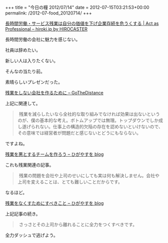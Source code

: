 +++
title = "今日の糧 2012/07/14"
date = 2012-07-15T03:21:53+00:00
permalink: /2012-07-food_20120714/
+++
<section> 

<div>
  <a href="http://hiroki.jp/2012/07/05/4613/">長時間労働・サービス残業は自分の価値を下げ企業存続を危うくする | Act as Professional &#8211; hiroki.jp by HIROCASTER</a>
</div>

長時間労働の会社に魅力を感じない。
  
社員は辞めたい。
  
新しい人は入りたくない。
  
そんなの当たり前。
  
素晴らしいプレゼンだった。</section> <section> 

<div>
  <a href="http://d.hatena.ne.jp/gothedistance/20120709/1341793923">残業をしない会社を作るために &#8211; GoTheDistance</a>
</div>

上記に関連して。
  
> 残業を減らしたいなら全社的な取り組みでなければ効果は出ないというのが、僕の基本的な考え。ボトムアップでは無理。トップダウンでしか成し遂げられない。仕事上の構造的欠陥の存在を認めないといけないので、その意味では経営者が問題だと感じないとどうにもならない。
  
ですよね。</section> <section> 

<div>
  <a href="http://d.hatena.ne.jp/higayasuo/20120709/1341806726">残業を悪とするチームを作ろう &#8211; ひがやすを blog</a>
</div>

これも残業関連の記事。
  
> 残業の問題を会社や上司のせいにしても実は何も解決しません。会社や上司を変えることは、とても難しいことだからです。
  
なるほど。</section> <section> 

<div>
  <a href="http://d.hatena.ne.jp/higayasuo/20120710/1341912051">残業をなくすためにすべきこと &#8211; ひがやすを blog</a>
</div>

上記記事の続き。
  
> さっさとその上司から離れることに全力をつくすべきです。
  
全力ダッシュで逃げよう。</section>